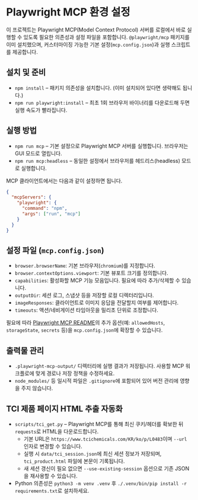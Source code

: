 # Playwright MCP 환경 설정

이 프로젝트는 Playwright MCP(Model Context Protocol) 서버를 로컬에서 바로 실행할 수 있도록 필요한 의존성과 설정 파일을 포함합니다. `@playwright/mcp` 패키지를 이미 설치했으며, 커스터마이징 가능한 기본 설정(`mcp.config.json`)과 실행 스크립트를 제공합니다.

## 설치 및 준비
- `npm install` – 패키지 의존성을 설치합니다. (이미 설치되어 있다면 생략해도 됩니다.)
- `npm run playwright:install` – 최초 1회 브라우저 바이너리를 다운로드해 두면 실행 속도가 빨라집니다.

## 실행 방법
- `npm run mcp` – 기본 설정으로 Playwright MCP 서버를 실행합니다. 브라우저는 GUI 모드로 열립니다.
- `npm run mcp:headless` – 동일한 설정에서 브라우저를 헤드리스(headless) 모드로 실행합니다.

MCP 클라이언트에서는 다음과 같이 설정하면 됩니다.

```json
{
  "mcpServers": {
    "playwright": {
      "command": "npm",
      "args": ["run", "mcp"]
    }
  }
}
```

## 설정 파일 (`mcp.config.json`)
- `browser.browserName`: 기본 브라우저(`chromium`)를 지정합니다.
- `browser.contextOptions.viewport`: 기본 뷰포트 크기를 정의합니다.
- `capabilities`: 활성화할 MCP 기능 모음입니다. 필요에 따라 추가/삭제할 수 있습니다.
- `outputDir`: 세션 로그, 스냅샷 등을 저장할 로컬 디렉터리입니다.
- `imageResponses`: 클라이언트로 이미지 응답을 전달할지 여부를 제어합니다.
- `timeouts`: 액션/네비게이션 타임아웃을 밀리초 단위로 조정합니다.

필요에 따라 [Playwright MCP README](https://github.com/microsoft/playwright-mcp#readme)의 추가 옵션(예: `allowedHosts`, `storageState`, `secrets` 등)을 `mcp.config.json`에 확장할 수 있습니다.

## 출력물 관리
- `.playwright-mcp-output/` 디렉터리에 실행 결과가 저장됩니다. 사용할 MCP 워크플로에 맞게 경로나 저장 정책을 수정하세요.
- `node_modules/` 등 일시적 파일은 `.gitignore`에 포함되어 있어 버전 관리에 영향을 주지 않습니다.

## TCI 제품 페이지 HTML 추출 자동화
- `scripts/tci_get.py` – Playwright MCP를 통해 최신 쿠키/헤더를 확보한 뒤 `requests`로 HTML을 다운로드합니다.
  - 기본 URL은 `https://www.tcichemicals.com/KR/ko/p/L0483`이며 `--url` 인자로 변경할 수 있습니다.
  - 실행 시 `data/tci_session.json`에 최신 세션 정보가 저장되며, `tci_product.html` 파일에 본문이 기록됩니다.
  - 새 세션 갱신이 필요 없으면 `--use-existing-session` 옵션으로 기존 JSON을 재사용할 수 있습니다.
- Python 의존성은 `python3 -m venv .venv` 후 `./.venv/bin/pip install -r requirements.txt`로 설치하세요.
